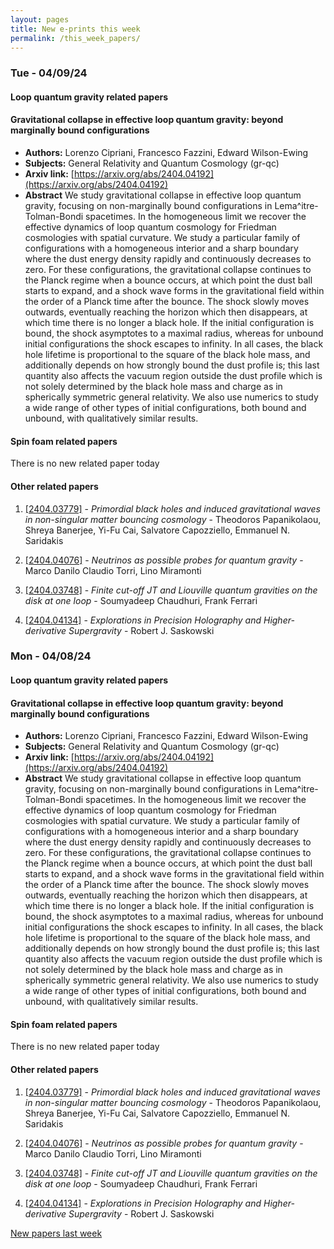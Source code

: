 ```yaml
---
layout: pages
title: New e-prints this week
permalink: /this_week_papers/
---
```




### Tue - 04/09/24

#### Loop quantum gravity related papers

#### **Gravitational collapse in effective loop quantum gravity: beyond  marginally bound configurations**
 - **Authors:** Lorenzo Cipriani, Francesco Fazzini, Edward Wilson-Ewing
 - **Subjects:** General Relativity and Quantum Cosmology (gr-qc)
 - **Arxiv link:** [https://arxiv.org/abs/2404.04192](https://arxiv.org/abs/2404.04192)
 - **Abstract**
 We study gravitational collapse in effective loop quantum gravity, focusing on non-marginally bound configurations in Lema\^itre-Tolman-Bondi spacetimes. In the homogeneous limit we recover the effective dynamics of loop quantum cosmology for Friedman cosmologies with spatial curvature. We study a particular family of configurations with a homogeneous interior and a sharp boundary where the dust energy density rapidly and continuously decreases to zero. For these configurations, the gravitational collapse continues to the Planck regime when a bounce occurs, at which point the dust ball starts to expand, and a shock wave forms in the gravitational field within the order of a Planck time after the bounce. The shock slowly moves outwards, eventually reaching the horizon which then disappears, at which time there is no longer a black hole. If the initial configuration is bound, the shock asymptotes to a maximal radius, whereas for unbound initial configurations the shock escapes to infinity. In all cases, the black hole lifetime is proportional to the square of the black hole mass, and additionally depends on how strongly bound the dust profile is; this last quantity also affects the vacuum region outside the dust profile which is not solely determined by the black hole mass and charge as in spherically symmetric general relativity. We also use numerics to study a wide range of other types of initial configurations, both bound and unbound, with qualitatively similar results. 

#### Spin foam related papers

There is no new related paper today 



#### Other related papers

1. [[2404.03779]](https://arxiv.org/abs/2404.03779) - *Primordial black holes and induced gravitational waves in non-singular  matter bouncing cosmology* - Theodoros Papanikolaou, Shreya Banerjee, Yi-Fu Cai, Salvatore Capozziello, Emmanuel N. Saridakis

1. [[2404.04076]](https://arxiv.org/abs/2404.04076) - *Neutrinos as possible probes for quantum gravity* - Marco Danilo Claudio Torri, Lino Miramonti

1. [[2404.03748]](https://arxiv.org/abs/2404.03748) - *Finite cut-off JT and Liouville quantum gravities on the disk at one  loop* - Soumyadeep Chaudhuri, Frank Ferrari

1. [[2404.04134]](https://arxiv.org/abs/2404.04134) - *Explorations in Precision Holography and Higher-derivative Supergravity* - Robert J. Saskowski



### Mon - 04/08/24

#### Loop quantum gravity related papers

#### **Gravitational collapse in effective loop quantum gravity: beyond  marginally bound configurations**
 - **Authors:** Lorenzo Cipriani, Francesco Fazzini, Edward Wilson-Ewing
 - **Subjects:** General Relativity and Quantum Cosmology (gr-qc)
 - **Arxiv link:** [https://arxiv.org/abs/2404.04192](https://arxiv.org/abs/2404.04192)
 - **Abstract**
 We study gravitational collapse in effective loop quantum gravity, focusing on non-marginally bound configurations in Lema\^itre-Tolman-Bondi spacetimes. In the homogeneous limit we recover the effective dynamics of loop quantum cosmology for Friedman cosmologies with spatial curvature. We study a particular family of configurations with a homogeneous interior and a sharp boundary where the dust energy density rapidly and continuously decreases to zero. For these configurations, the gravitational collapse continues to the Planck regime when a bounce occurs, at which point the dust ball starts to expand, and a shock wave forms in the gravitational field within the order of a Planck time after the bounce. The shock slowly moves outwards, eventually reaching the horizon which then disappears, at which time there is no longer a black hole. If the initial configuration is bound, the shock asymptotes to a maximal radius, whereas for unbound initial configurations the shock escapes to infinity. In all cases, the black hole lifetime is proportional to the square of the black hole mass, and additionally depends on how strongly bound the dust profile is; this last quantity also affects the vacuum region outside the dust profile which is not solely determined by the black hole mass and charge as in spherically symmetric general relativity. We also use numerics to study a wide range of other types of initial configurations, both bound and unbound, with qualitatively similar results. 

#### Spin foam related papers

There is no new related paper today 



#### Other related papers

1. [[2404.03779]](https://arxiv.org/abs/2404.03779) - *Primordial black holes and induced gravitational waves in non-singular  matter bouncing cosmology* - Theodoros Papanikolaou, Shreya Banerjee, Yi-Fu Cai, Salvatore Capozziello, Emmanuel N. Saridakis

1. [[2404.04076]](https://arxiv.org/abs/2404.04076) - *Neutrinos as possible probes for quantum gravity* - Marco Danilo Claudio Torri, Lino Miramonti

1. [[2404.03748]](https://arxiv.org/abs/2404.03748) - *Finite cut-off JT and Liouville quantum gravities on the disk at one  loop* - Soumyadeep Chaudhuri, Frank Ferrari

1. [[2404.04134]](https://arxiv.org/abs/2404.04134) - *Explorations in Precision Holography and Higher-derivative Supergravity* - Robert J. Saskowski






[New papers last week]({{site.url}}/archived/weekly/pre-prints/2024/04/08/archived_weekly_papers.html)